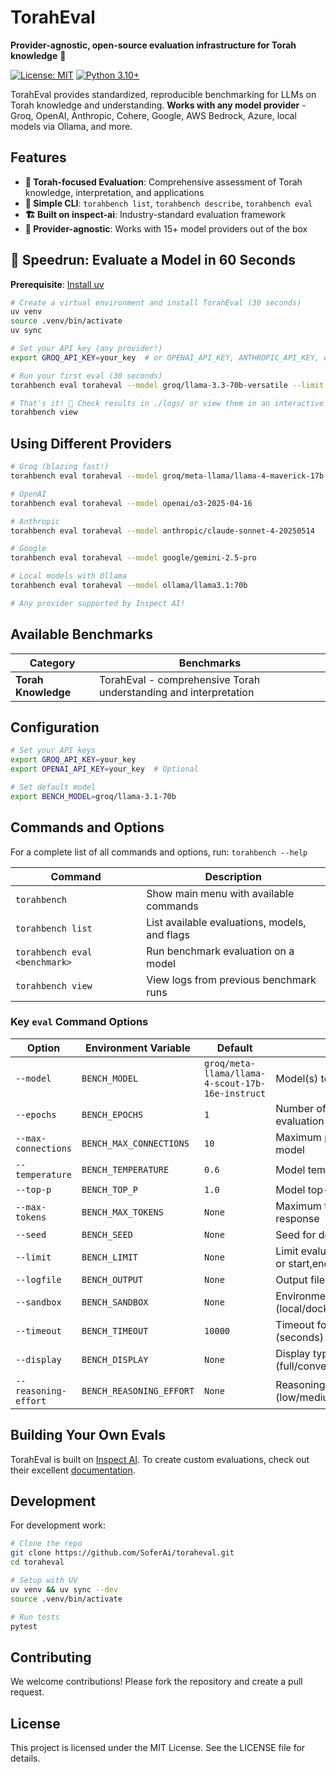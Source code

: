 # TorahEval

**Provider-agnostic, open-source evaluation infrastructure for Torah knowledge** 🚀

[![License: MIT](https://img.shields.io/badge/License-MIT-yellow.svg)](https://opensource.org/licenses/MIT)
[![Python 3.10+](https://img.shields.io/badge/python-3.10+-blue.svg)](https://www.python.org/downloads/)

TorahEval provides standardized, reproducible benchmarking for LLMs on Torah knowledge and understanding. **Works with any model provider** - Groq, OpenAI, Anthropic, Cohere, Google, AWS Bedrock, Azure, local models via Ollama, and more.

## Features

- **🎯 Torah-focused Evaluation**: Comprehensive assessment of Torah knowledge, interpretation, and applications
- **🔧 Simple CLI**: `torahbench list`, `torahbench describe`, `torahbench eval`
- **🏗️ Built on inspect-ai**: Industry-standard evaluation framework
- **🤖 Provider-agnostic**: Works with 15+ model providers out of the box

## 🏃 Speedrun: Evaluate a Model in 60 Seconds

**Prerequisite**: [Install uv](https://docs.astral.sh/uv/getting-started/installation/)

```bash
# Create a virtual environment and install TorahEval (30 seconds)
uv venv
source .venv/bin/activate
uv sync

# Set your API key (any provider!)
export GROQ_API_KEY=your_key  # or OPENAI_API_KEY, ANTHROPIC_API_KEY, etc.

# Run your first eval (30 seconds)
torahbench eval toraheval --model groq/llama-3.3-70b-versatile --limit 3

# That's it! 🎉 Check results in ./logs/ or view them in an interactive UI:
torahbench view
```

## Using Different Providers

```bash
# Groq (blazing fast!)
torahbench eval toraheval --model groq/meta-llama/llama-4-maverick-17b-128e-instruct

# OpenAI
torahbench eval toraheval --model openai/o3-2025-04-16

# Anthropic
torahbench eval toraheval --model anthropic/claude-sonnet-4-20250514

# Google
torahbench eval toraheval --model google/gemini-2.5-pro

# Local models with Ollama
torahbench eval toraheval --model ollama/llama3.1:70b

# Any provider supported by Inspect AI!
```

## Available Benchmarks

| Category | Benchmarks |
|----------|------------|
| **Torah Knowledge** | TorahEval - comprehensive Torah understanding and interpretation |

## Configuration

```bash
# Set your API keys
export GROQ_API_KEY=your_key
export OPENAI_API_KEY=your_key  # Optional

# Set default model
export BENCH_MODEL=groq/llama-3.1-70b
```

## Commands and Options

For a complete list of all commands and options, run: `torahbench --help`

| Command                  | Description                                   |
|--------------------------|-----------------------------------------------|
| `torahbench`             | Show main menu with available commands        |
| `torahbench list`        | List available evaluations, models, and flags |
| `torahbench eval <benchmark>` | Run benchmark evaluation on a model           |
| `torahbench view`        | View logs from previous benchmark runs        |

### Key `eval` Command Options

| Option               | Environment Variable     | Default                                          | Description                                      |
|----------------------|--------------------------|--------------------------------------------------|--------------------------------------------------|
| `--model`            | `BENCH_MODEL`            | `groq/meta-llama/llama-4-scout-17b-16e-instruct` | Model(s) to evaluate                             |
| `--epochs`           | `BENCH_EPOCHS`           | `1`                                              | Number of epochs to run each evaluation          |
| `--max-connections`  | `BENCH_MAX_CONNECTIONS`  | `10`                                             | Maximum parallel requests to model               |
| `--temperature`      | `BENCH_TEMPERATURE`      | `0.6`                                            | Model temperature                                |
| `--top-p`            | `BENCH_TOP_P`            | `1.0`                                            | Model top-p                                      |
| `--max-tokens`       | `BENCH_MAX_TOKENS`       | `None`                                           | Maximum tokens for model response                |
| `--seed`             | `BENCH_SEED`             | `None`                                           | Seed for deterministic generation                |
| `--limit`            | `BENCH_LIMIT`            | `None`                                           | Limit evaluated samples (number or start,end)    |
| `--logfile`          | `BENCH_OUTPUT`           | `None`                                           | Output file for results                          |
| `--sandbox`          | `BENCH_SANDBOX`          | `None`                                           | Environment to run evaluation (local/docker)     |
| `--timeout`          | `BENCH_TIMEOUT`          | `10000`                                          | Timeout for each API request (seconds)           |
| `--display`          | `BENCH_DISPLAY`          | `None`                                           | Display type (full/conversation/rich/plain/none) |
| `--reasoning-effort` | `BENCH_REASONING_EFFORT` | `None`                                           | Reasoning effort level (low/medium/high)         |

## Building Your Own Evals

TorahEval is built on [Inspect AI](https://inspect.aisi.org.uk/). To create custom evaluations, check out their excellent [documentation](https://inspect.aisi.org.uk/).

## Development

For development work:

```bash
# Clone the repo
git clone https://github.com/SoferAi/toraheval.git
cd toraheval

# Setup with UV
uv venv && uv sync --dev
source .venv/bin/activate

# Run tests
pytest
```

## Contributing

We welcome contributions! Please fork the repository and create a pull request.

## License

This project is licensed under the MIT License. See the LICENSE file for details.


